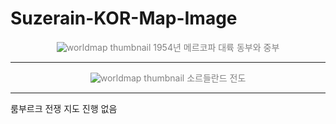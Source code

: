# Suzerain-KOR-Map-Image
<p align="center" style="color:gray">
  <img src="./World_Map/Preview.png" alt="worldmap thumbnail" />
  1954년 메르코파 대륙 동부와 중부
</p> 

* * *

<p align="center" style="color:gray">
  <img src="./SordlandMap/KOR_Map.png" alt="worldmap thumbnail" />
  소르들란드 전도
</p> 

* * *

룸부르크 전쟁 지도 진행 없음
